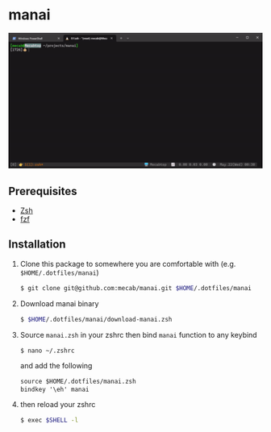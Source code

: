 manai
=====

![demo](doc/img/demo.gif)

Prerequisites
-------------
- [Zsh](https://www.zsh.org/)
- [fzf](https://github.com/junegunn/fzf)

Installation
------------

1. Clone this package to somewhere you are comfortable with (e.g. `$HOME/.dotfiles/manai`)

    ```bash
    $ git clone git@github.com:mecab/manai.git $HOME/.dotfiles/manai
    ```

2. Download manai binary

    ```bash
    $ $HOME/.dotfiles/manai/download-manai.zsh
    ```

3. Source `manai.zsh` in your zshrc then bind `manai` function to any keybind

    ```bash
    $ nano ~/.zshrc
    ```

    and add the following

    ```
    source $HOME/.dotfiles/manai.zsh
    bindkey '\eh' manai
    ```

4. then reload your zshrc

    ```bash
    $ exec $SHELL -l
    ```
